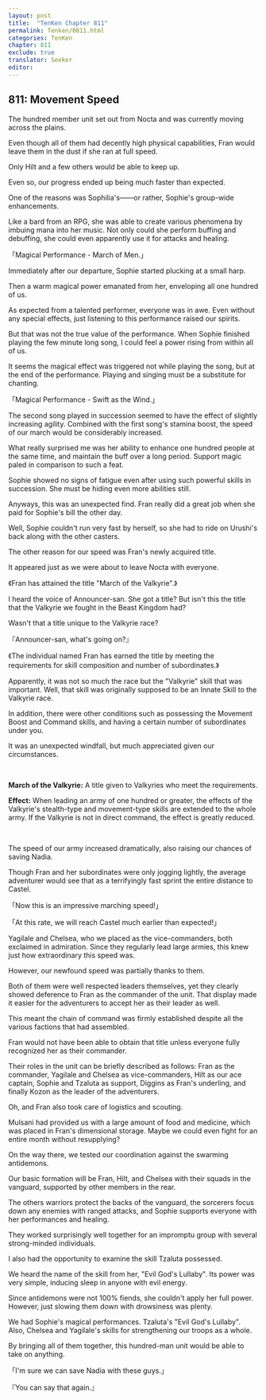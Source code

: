 ```yaml
---
layout: post
title:  "TenKen Chapter 811"
permalink: Tenken/0811.html
categories: TenKen
chapter: 811
exclude: true
translator: Seeker
editor: 
---
```

<h2 id="ch811">811: Movement Speed</h2>

The hundred member unit set out from Nocta and was currently moving across the plains.

Even though all of them had decently high physical capabilities, Fran would leave them in the dust if she ran at full speed.

Only Hilt and a few others would be able to keep up.

Even so, our progress ended up being much faster than expected.

One of the reasons was Sophilia's――or rather, Sophie's group-wide enhancements.

Like a bard from an RPG, she was able to create various phenomena by imbuing mana into her music. Not only could she perform buffing and debuffing, she could even apparently use it for attacks and healing.

「Magical Performance - March of Men.」

Immediately after our departure, Sophie started plucking at a small harp.

Then a warm magical power emanated from her, enveloping all one hundred of us.

As expected from a talented performer, everyone was in awe. Even without any special effects, just listening to this performance raised our spirits.

But that was not the true value of the performance. When Sophie finished playing the few minute long song, I could feel a power rising from within all of us.

It seems the magical effect was triggered not while playing the song, but at the end of the performance. Playing and singing must be a substitute for chanting.

「Magical Performance - Swift as the Wind.」

The second song played in succession seemed to have the effect of slightly increasing agility. Combined with the first song's stamina boost, the speed of our march would be considerably increased.

What really surprised me was her ability to enhance one hundred people at the same time, and maintain the buff over a long period. Support magic paled in comparison to such a feat.

Sophie showed no signs of fatigue even after using such powerful skills in succession. She must be hiding even more abilities still.

Anyways, this was an unexpected find. Fran really did a great job when she paid for Sophie's bill the other day.

Well, Sophie couldn't run very fast by herself, so she had to ride on Urushi's back along with the other casters.

The other reason for our speed was Fran's newly acquired title.

It appeared just as we were about to leave Nocta with everyone.

《Fran has attained the title "March of the Valkyrie".》

I heard the voice of Announcer-san. She got a title? But isn't this the title that the Valkyrie we fought in the Beast Kingdom had?

Wasn't that a title unique to the Valkyrie race?

『Announcer-san, what's going on?』

《The individual named Fran has earned the title by meeting the requirements for skill composition and number of subordinates.》

Apparently, it was not so much the race but the "Valkyrie" skill that was important. Well, that skill was originally supposed to be an Innate Skill to the Valkyrie race.

In addition, there were other conditions such as possessing the Movement Boost and Command skills, and having a certain number of subordinates under you.

It was an unexpected windfall, but much appreciated given our circumstances.

<br>

<div class="appraisal" markdown="1">

**March of the Valkyrie:** A title given to Valkyries who meet the requirements.<br/>

**Effect:** When leading an army of one hundred or greater, the effects of the Valkyrie's stealth-type and movement-type skills are extended to the whole army. If the Valkyrie is not in direct command, the effect is greatly reduced.<br/>

</div><br/>

The speed of our army increased dramatically, also raising our chances of saving Nadia.

Though Fran and her subordinates were only jogging lightly, the average adventurer would see that as a terrifyingly fast sprint the entire distance to Castel.

「Now this is an impressive marching speed!」

「At this rate, we will reach Castel much earlier than expected!」

Yagilale and Chelsea, who we placed as the vice-commanders, both exclaimed in admiration. Since they regularly lead large armies, this knew just how extraordinary this speed was.

However, our newfound speed was partially thanks to them.

Both of them were well respected leaders themselves, yet they clearly showed deference to Fran as the commander of the unit. That display made it easier for the adventurers to accept her as their leader as well.

This meant the chain of command was firmly established despite all the various factions that had assembled.

Fran would not have been able to obtain that title unless everyone fully recognized her as their commander.

Their roles in the unit can be briefly described as follows: Fran as the commander, Yagilale and Chelsea as vice-commanders, Hilt as our ace captain, Sophie and Tzaluta as support, Diggins as Fran's underling, and finally Kozon as the leader of the adventurers.

Oh, and Fran also took care of logistics and scouting.

Mulsani had provided us with a large amount of food and medicine, which was placed in Fran's dimensional storage. Maybe we could even fight for an entire month without resupplying?

On the way there, we tested our coordination against the swarming antidemons.

Our basic formation will be Fran, Hilt, and Chelsea with their squads in the vanguard, supported by other members in the rear.

The others warriors protect the backs of the vanguard, the sorcerers focus down any enemies with ranged attacks, and Sophie supports everyone with her performances and healing.

They worked surprisingly well together for an impromptu group with several strong-minded individuals.

I also had the opportunity to examine the skill Tzaluta possessed.

We heard the name of the skill from her, "Evil God's Lullaby". Its power was very simple, inducing sleep in anyone with evil energy.

Since antidemons were not 100% fiends, she couldn't apply her full power. However, just slowing them down with drowsiness was plenty.

We had Sophie's magical performances. Tzaluta's "Evil God's Lullaby". Also, Chelsea and Yagilale's skills for strengthening our troops as a whole.

By bringing all of them together, this hundred-man unit would be able to take on anything.

「I'm sure we can save Nadia with these guys.」

『You can say that again.』




